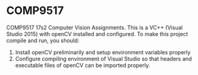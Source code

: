 # COMP9517
COMP9517 17s2 Computer Vision Assignments.
This is a VC++ (Visual Studio 2015) with openCV installed and configured.
To make this project compile and run, you should:
1. Install openCV preliminarily and setup environment variables properly
2. Configure compiling environment of Visual Studio so that headers and executable files of openCV can be imported properly.
